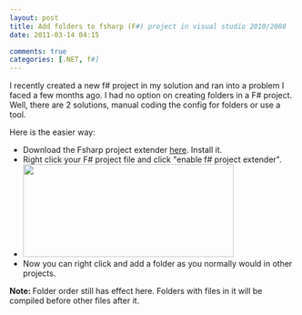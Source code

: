 ```yaml
---
layout: post
title: Add folders to fsharp (F#) project in visual studio 2010/2008
date: 2011-03-14 04:15

comments: true
categories: [.NET, f#]
---
```

I recently created a new f# project in my solution and ran into a problem I faced a few months ago. I had no option on creating folders in a F# project. Well, there are 2 solutions, manual coding the config for folders or use a tool.

Here is the easier way:
<ul>
	<li>Download the Fsharp project extender <a href="http://fsprojectextender.codeplex.com/">here</a>. Install it.</li>
	<li>Right click your F# project file and click "enable f# project extender".</li>
	<li><a href="http://www.shawnmclean.com/blog/wp-content/uploads/2011/03/enableProjExt.png"><img class="aligncenter size-full wp-image-210" title="Enable F# Project Extender" src="http://www.shawnmclean.com/blog/wp-content/uploads/2011/03/enableProjExt.png" alt="" width="370" height="163" /></a></li>
	<li>Now you can right click and add a folder as you normally would in other projects.</li>
</ul>
<strong>Note: </strong>Folder order still has effect here. Folders with files in it will be compiled before other files after it.
